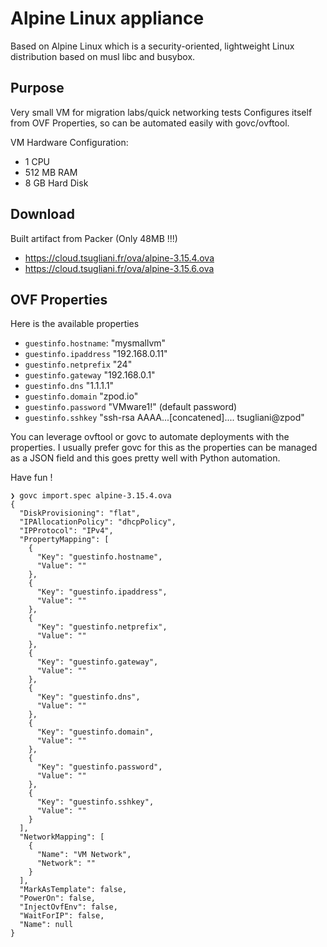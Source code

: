# Alpine Linux appliance

Based on Alpine Linux which is a security-oriented, lightweight Linux distribution based on musl libc and busybox.

## Purpose

Very small VM for migration labs/quick networking tests
Configures itself from OVF Properties, so can be automated easily with govc/ovftool.

VM Hardware Configuration:
- 1 CPU
- 512 MB RAM
- 8 GB Hard Disk

## Download

Built artifact from Packer (Only 48MB !!!)
- https://cloud.tsugliani.fr/ova/alpine-3.15.4.ova
- https://cloud.tsugliani.fr/ova/alpine-3.15.6.ova


## OVF Properties

Here is the available properties

- `guestinfo.hostname`: "mysmallvm"
- `guestinfo.ipaddress` "192.168.0.11"
- `guestinfo.netprefix` "24"
- `guestinfo.gateway`   "192.168.0.1"
- `guestinfo.dns`       "1.1.1.1"
- `guestinfo.domain`    "zpod.io"
- `guestinfo.password`  "VMware1!" (default password)
- `guestinfo.sshkey`    "ssh-rsa AAAA...[concatened].... tsugliani@zpod"

You can leverage ovftool or govc to automate deployments with the properties.
I usually prefer govc for this as the properties can be managed as a JSON field and this goes pretty well with Python automation.

Have fun !

```shell
❯ govc import.spec alpine-3.15.4.ova
{
  "DiskProvisioning": "flat",
  "IPAllocationPolicy": "dhcpPolicy",
  "IPProtocol": "IPv4",
  "PropertyMapping": [
    {
      "Key": "guestinfo.hostname",
      "Value": ""
    },
    {
      "Key": "guestinfo.ipaddress",
      "Value": ""
    },
    {
      "Key": "guestinfo.netprefix",
      "Value": ""
    },
    {
      "Key": "guestinfo.gateway",
      "Value": ""
    },
    {
      "Key": "guestinfo.dns",
      "Value": ""
    },
    {
      "Key": "guestinfo.domain",
      "Value": ""
    },
    {
      "Key": "guestinfo.password",
      "Value": ""
    },
    {
      "Key": "guestinfo.sshkey",
      "Value": ""
    }
  ],
  "NetworkMapping": [
    {
      "Name": "VM Network",
      "Network": ""
    }
  ],
  "MarkAsTemplate": false,
  "PowerOn": false,
  "InjectOvfEnv": false,
  "WaitForIP": false,
  "Name": null
}
```
